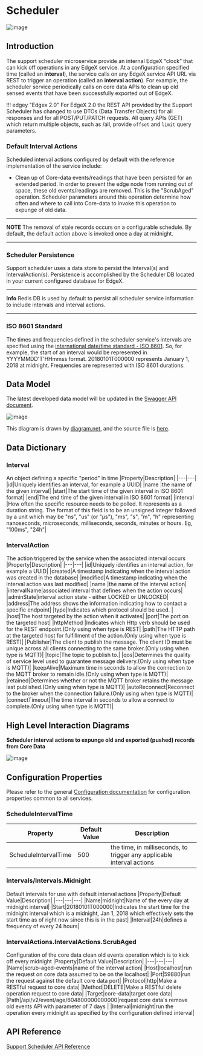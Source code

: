 # Scheduler

![image](EdgeX_SupportingServicesScheduling.png)

## Introduction

The support scheduler microservice provide an internal EdgeX “clock” that can kick off operations in any EdgeX service.  At a configuration specified time (called an **interval**), the service calls on any EdgeX service API URL via REST to trigger an operation (called an **interval action**).  For example, the scheduler service periodically calls on core data APIs to clean up old sensed events that have been successfully exported out of EdgeX.

!!! edgey "Edgex 2.0"
    For EdgeX 2.0 the REST API provided by the Support Scheduler has changed to use DTOs (Data Transfer Objects) for all responses and for all POST/PUT/PATCH requests. All query APIs (GET) which return multiple objects, such as /all, provide `offset` and `limit` query parameters. 

### Default Interval Actions

Scheduled interval actions configured by default with the reference implementation of the service include:

- Clean up of Core-data events/readings that have been persisted for an extended period. In order to prevent the edge node from running out of space, these old events/readings are removed. This is the "ScrubAged" operation. Scheduler parameters around this operation determine how often and where to call into Core-data to invoke this operation to expunge of old data.

---
**NOTE**
The removal of stale records occurs on a configurable schedule. By default, the default action above is invoked once a day at midnight.

---

### Scheduler Persistence

Support scheduler uses a data store to persist the Interval(s) and IntervalAction(s). Persistence is accomplished by the Scheduler DB located
in your current configured database for EdgeX.

---
**Info**
    Redis DB is used by default to persist all scheduler service information to include intervals and interval actions.

---
### ISO 8601 Standard

The times and frequencies defined in the scheduler service's intervals are specified using the [international date/time standard - ISO 8601](https://en.wikipedia.org/wiki/ISO_8601).  So, for example, the start of an interval would be represented in YYYYMMDD'T'HHmmss format.  20180101T000000 represents January 1, 2018 at midnight.  Frequencies are represented with ISO 8601 durations. 

## Data Model
The latest developed data model will be updated in the [Swagger API document](https://app.swaggerhub.com/apis-docs/EdgeXFoundry1/support-scheduler).

![image](EdgeX_SupportSchedulerModel.png)

This diagram is drawn by [diagram.net](https://app.diagrams.net/), and the source file is [here]( EdgeX_SupportSchedulerModel.xml).
## Data Dictionary
### Interval
An object defining a specific "period" in time
|Property|Description|
|---|---|
|id|Uniquely identifies an interval, for example a UUID|
|name |the name of the given interval|
|start|The start time of the given interval in ISO 8601 format|
|end|The end time of the given interval in ISO 8601 format|
|interval |How often the specific resource needs to be polled. It represents as a duration string. The format of this field is to be an unsigned integer followed by a unit which may be "ns", "us" (or "µs"), "ms", "s", "m", "h" representing nanoseconds, microseconds, milliseconds, seconds, minutes or hours. Eg, "100ms", "24h"|
### IntervalAction
The action triggered by the service when the associated interval occurs
|Property|Description|
|---|---|
|id|Uniquely identifies an interval action, for example a UUID|
|created|A timestamp indicating when the interval action was created in the database|
|modified|A timestamp indicating when the interval action was last modified|
|name |the name of the interval action|
|intervalName|associated interval that defines when the action occurs|
|adminState|interval action state - either LOCKED or UNLOCKED|
|address|The address shows the information indicating how to contact a specific endpoint|
|type|Indicates which protocol should be used. |
|host|The host targeted by the action when it activates|
|port|The port on the targeted host|
|httpMethod |Indicates which Http verb should be used for the REST endpoint.(Only using when type is REST|
|path|The HTTP path at the targeted host for fulfillment of the action.(Only using when type is REST)|
|Publisher|The client to publish the message. The client ID must be unique across all clients connecting to the same broker.(Only using when type is MQTT)|
|topic|The topic to publish to.|
|qos|Determines the quality of service level used to guarantee message delivery.(Only using when type is MQTT)|
|keepAlive|Maximum time in seconds to allow the connection to the MQTT broker to remain idle.(Only using when type is MQTT)|
|retained|Determines whether or not the MQTT broker retains the message last published.(Only using when type is MQTT)|
|autoReconnect|Reconnect to the broker when the connection failure.(Only using when type is MQTT)|
|connectTimeout|The time interval in seconds to allow a connect to complete.(Only using when type is MQTT)|

## High Level Interaction Diagrams

**Scheduler interval actions to expunge old and exported (pushed) records from Core Data**

![image](EdgeX_CoreDataCleanUp.png)

## Configuration Properties

Please refer to the general [Configuration documentation](../../configuration/CommonConfiguration.md) for configuration properties common to all services.

### ScheduleIntervalTime
|Property|Default Value|Description|
|---|---|---|
|ScheduleIntervalTime|500|the time, in milliseconds, to trigger any applicable interval actions|
### Intervals/Intervals.Midnight
Default intervals for use with default interval actions
|Property|Default Value|Description|
|---|---|---|
|Name|midnight|Name of the every day at midnight interval|
|Start|20180101T000000|Indicates the start time for the midnight interval which is a midnight, Jan 1, 2018 which effectively sets the start time as of right now since this is in the past|
|Interval|24h|defines a frequency of every 24 hours|
### IntervalActions.IntervalActions.ScrubAged
Configuration of the core data clean old events operation which is to kick off every midnight
|Property|Default Value|Description|
|---|---|---|
|Name|scrub-aged-events|name of the interval action|
|Host|localhost|run the request on core data assumed to be on the localhost|
|Port|59880|run the request against the default core data port|
|Protocol|http|Make a RESTful request to core data|
|Method|DELETE|Make a RESTful delete operation request to core data|
|Target|core-data|target core data|
|Path|/api/v2/event/age/604800000000000|request core data's remove old events API with parameter of 7 days |
|Interval|midnight|run the operation every midnight as specified by the configuration defined interval|


## API Reference
[Support Scheduler API Reference](../../../api/support/Ch-APISupportScheduler.md )
